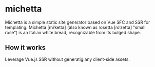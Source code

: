 # michetta
Michetta is a simple static site generator based on Vue SFC and SSR for templating.
Michetta [miˈketta] (also known as rosetta [roˈzetta] "small rose") is an Italian white bread, recognizable from its bulged shape.

## How it works
Leverage Vue.js SSR without generatig any client-side assets.
